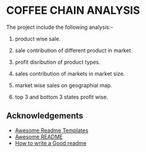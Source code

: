 
#  COFFEE CHAIN ANALYSIS


The project include the following analysis:-

1. product wise sale.

2. sale contribution of different product in market.

3. profit disribution of product types.

4. sales contribution of markets in market size.

5. market wise sales on geographial map.

6. top 3 and bottom 3 states profit wise.
## Acknowledgements

 - [Awesome Readme Templates](https://awesomeopensource.com/project/elangosundar/awesome-README-templates)
 - [Awesome README](https://github.com/matiassingers/awesome-readme)
 - [How to write a Good readme](https://bulldogjob.com/news/449-how-to-write-a-good-readme-for-your-github-project)

